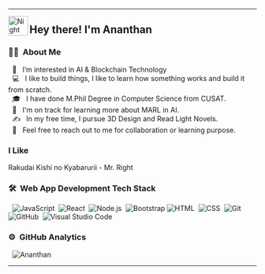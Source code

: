 <p align="center">
  <hr>

  <img alt="Night Coding" src="https://github.com/ananthanir/ananthanir/blob/main/assets/wave.gif" width='40' align="left"/><h2>Hey there! I'm Ananthan</h2>

  ### 🧑‍💻 &nbsp;About Me

  &nbsp; 👀 &nbsp; I’m interested in AI & Blockchain Technology    
  &nbsp; 💻 &nbsp; I like to build things, I like to learn how something works and build it from scratch.  
  &nbsp; 🎓 &nbsp; I have done M.Phil Degree in Computer Science from CUSAT.  
  &nbsp; 🌱 &nbsp; I'm on track for learning more about MARL in AI.  
  &nbsp; ✍️ &nbsp;  In my free time, I pursue 3D Design and Read Light Novels.  
  &nbsp; 💬 &nbsp; Feel free to reach out to me for collaboration or learning purpose.
  
  ### I Like
   Rakudai Kishi no Kyabarurii - Mr. Right
  ### 🛠 &nbsp;Web App Development Tech Stack

  &nbsp; ![JavaScript](https://img.shields.io/badge/-JavaScript-05122A?style=flat&logo=javascript)&nbsp;
  ![React](https://img.shields.io/badge/-React-05122A?style=flat&logo=react)&nbsp;
  ![Node.js](https://img.shields.io/badge/-Node.js-05122A?style=flat&logo=node.js)&nbsp;
  ![Bootstrap](https://img.shields.io/badge/-Bootstrap-05122A?style=flat&logo=bootstrap&logoColor=563D7C)
  ![HTML](https://img.shields.io/badge/-HTML-05122A?style=flat&logo=HTML5)&nbsp;
  ![CSS](https://img.shields.io/badge/-CSS-05122A?style=flat&logo=CSS3&logoColor=1572B6)&nbsp;
  ![Git](https://img.shields.io/badge/-Git-05122A?style=flat&logo=git)&nbsp;
  ![GitHub](https://img.shields.io/badge/-GitHub-05122A?style=flat&logo=github)&nbsp;
  ![Visual Studio Code](https://img.shields.io/badge/-Visual%20Studio%20Code-05122A?style=flat&logo=visual-studio-code&logoColor=007ACC)&nbsp;

  ### ⚙️ &nbsp;GitHub Analytics
  
  &nbsp; <img src="https://github-readme-stats.vercel.app/api/top-langs?username=ananthanir&layout=compact&show_icons=true" alt="Ananthan" />
  <hr>
</p>
